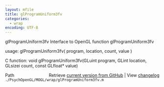 ```yaml
---
layout: mfile
title: glProgramUniform3fv
categories:
  - wrap
encoding: UTF-8
---
```


glProgramUniform3fv  Interface to OpenGL function glProgramUniform3fv

usage:  glProgramUniform3fv( program, location, count, value )

C function:  void glProgramUniform3fv(GLuint program, GLint location, GLsizei count, const GLfloat\* value)


<div class="code_header" style="text-align:right;">
  <span style="float:left;">Path&nbsp;&nbsp;</span> <span class="counter">Retrieve <a href=
  "https://raw.github.com/Psychtoolbox-3/Psychtoolbox-3/beta/./PsychOpenGL/MOGL/wrap/glProgramUniform3fv.m">current version from GitHub</a> | View <a href=
  "https://github.com/Psychtoolbox-3/Psychtoolbox-3/commits/beta/./PsychOpenGL/MOGL/wrap/glProgramUniform3fv.m">changelog</a></span>
</div>
<div class="code">
  <code>./PsychOpenGL/MOGL/wrap/glProgramUniform3fv.m</code>
</div>
